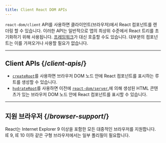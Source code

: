```yaml
---
title: Client React DOM APIs
---
```


<Intro>

`react-dom/client` API를 사용하면 클라이언트(브라우저)에서 React 컴포넌트를 렌더링 할 수 있습니다. 이러한 API는 일반적으로 앱의 최상위 수준에서 React 트리를 초기화하기 위해 사용됩니다. [프레임워크](/learn/start-a-new-react-project#production-grade-react-frameworks)가 대신 호출할 수도 있습니다. 대부분의 컴포넌트는 이를 가져오거나 사용할 필요가 없습니다.
</Intro>

---

## Client APIs {/*client-apis*/}

* [`createRoot`](/reference/react-dom/client/createRoot)를 사용하면 브라우저 DOM 노드 안에 React 컴포넌트를 표시하는 루트를 생성할 수 있습니다.
* [`hydrateRoot`](/reference/react-dom/client/hydrateRoot)를 사용하면 이전에 [`react-dom/server`.](/reference/react-dom/server)에 의해 생성된 HTML 콘텐츠가 있는 브라우저 DOM 노드 안에 React 컴포넌트를 표시할 수 있습니다.
---

## 지원 브라우저 {/*browser-support*/}

React는 Internet Explorer 9 이상을 포함한 모든 대중적인 브라우저를 지원합니다. IE 9, IE 10 이하 같은 구형 브라우저에서는 일부 폴리필이 필요합니다.
